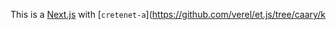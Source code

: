 This is a [Next.js](https://nextjs.org/)
with [`cretenet-a`](https://github.com/verel/et.js/tree/caary/k
